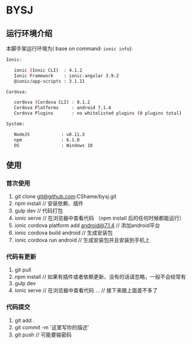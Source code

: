 # BYSJ

## 运行环境介绍

本脚手架运行环境为( base on command: `ionic info`):

```bash
Ionic:

   ionic (Ionic CLI)  : 4.1.2
   Ionic Framework    : ionic-angular 3.9.2
   @ionic/app-scripts : 3.1.11

Cordova:

   cordova (Cordova CLI) : 8.1.2
   Cordova Platforms     : android 7.1.4
   Cordova Plugins       : no whitelisted plugins (0 plugins total)

System:

   NodeJS            : v8.11.3
   npm               : 6.1.0
   OS                : Windows 10
```

## 使用

### 首次使用

1. git clone git@github.com:CShame/bysj.git
2. npm install // 安装依赖、插件
3. gulp dev    // 代码打包
4. ionic serve // 在浏览器中查看代码 （npm install 后的任何时候都能运行）
5. ionic cordova platform add android@7.1.4 // 添加android平台
6. ionic cordova build android              // 生成安装包
7. ionic cordova run android                // 生成安装包并且安装到手机上


### 代码有更新

1. git pull
2. npm install // 如果有插件或者依赖更新，没有的话请忽略，一般不会经常有
3. gulp dev
4. ionic serve // 在浏览器中查看代码
...            // 接下来跟上面差不多了


### 代码提交

1. git add .  
2. git commit -m '这里写你的描述'
3. git push        // 可能要输密码
